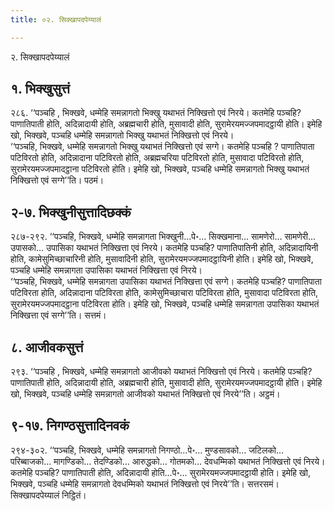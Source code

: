 ```yaml
---
title: ०२. सिक्खापदपेय्यालं

---
```

२. सिक्खापदपेय्यालं  


## १. भिक्खुसुत्तं

२८६. ‘‘पञ्चहि , भिक्खवे, धम्मेहि समन्नागतो भिक्खु यथाभतं निक्खित्तो एवं निरये। कतमेहि पञ्चहि? पाणातिपाती होति, अदिन्नादायी होति, अब्रह्मचारी होति, मुसावादी होति, सुरामेरयमज्जपमादट्ठायी होति। इमेहि खो, भिक्खवे, पञ्चहि धम्मेहि समन्नागतो भिक्खु यथाभतं निक्खित्तो एवं निरये।  
‘‘पञ्चहि, भिक्खवे, धम्मेहि समन्नागतो भिक्खु यथाभतं निक्खित्तो एवं सग्गे। कतमेहि पञ्चहि ? पाणातिपाता पटिविरतो होति, अदिन्नादाना पटिविरतो होति, अब्रह्मचरिया पटिविरतो होति, मुसावादा पटिविरतो होति, सुरामेरयमज्जपमादट्ठाना पटिविरतो होति। इमेहि खो, भिक्खवे, पञ्चहि धम्मेहि समन्नागतो भिक्खु यथाभतं निक्खित्तो एवं सग्गे’’ति। पठमं।  


## २-७. भिक्खुनीसुत्तादिछक्कं

२८७-२९२. ‘‘पञ्चहि, भिक्खवे, धम्मेहि समन्नागता भिक्खुनी…पे॰… सिक्खमाना… सामणेरो… सामणेरी… उपासको… उपासिका यथाभतं निक्खित्ता एवं निरये। कतमेहि पञ्चहि? पाणातिपातिनी होति, अदिन्नादायिनी होति, कामेसुमिच्छाचारिनी होति, मुसावादिनी होति, सुरामेरयमज्जपमादट्ठायिनी होति। इमेहि खो, भिक्खवे, पञ्चहि धम्मेहि समन्नागता उपासिका यथाभतं निक्खित्ता एवं निरये।  
‘‘पञ्चहि, भिक्खवे, धम्मेहि समन्नागता उपासिका यथाभतं निक्खित्ता एवं सग्गे। कतमेहि पञ्चहि? पाणातिपाता पटिविरता होति, अदिन्नादाना पटिविरता होति, कामेसुमिच्छाचारा पटिविरता होति, मुसावादा पटिविरता होति, सुरामेरयमज्जपमादट्ठाना पटिविरता होति। इमेहि खो, भिक्खवे, पञ्चहि धम्मेहि समन्नागता उपासिका यथाभतं निक्खित्ता एवं सग्गे’’ति। सत्तमं।  


## ८. आजीवकसुत्तं

२९३. ‘‘पञ्चहि , भिक्खवे, धम्मेहि समन्नागतो आजीवको यथाभतं निक्खित्तो एवं निरये। कतमेहि पञ्चहि? पाणातिपाती होति, अदिन्नादायी होति, अब्रह्मचारी होति, मुसावादी होति, सुरामेरयमज्जपमादट्ठायी होति। इमेहि खो, भिक्खवे, पञ्चहि धम्मेहि समन्नागतो आजीवको यथाभतं निक्खित्तो एवं निरये’’ति। अट्ठमं।  


## ९-१७. निगण्ठसुत्तादिनवकं

२९४-३०२. ‘‘पञ्चहि, भिक्खवे, धम्मेहि समन्नागतो निगण्ठो…पे॰… मुण्डसावको… जटिलको… परिब्बाजको… मागण्डिको… तेदण्डिको… आरुद्धको… गोतमको… देवधम्मिको यथाभतं निक्खित्तो एवं निरये। कतमेहि पञ्चहि? पाणातिपाती होति, अदिन्नादायी होति…पे॰… सुरामेरयमज्जपमादट्ठायी होति। इमेहि खो, भिक्खवे, पञ्चहि धम्मेहि समन्नागतो देवधम्मिको यथाभतं निक्खित्तो एवं निरये’’ति। सत्तरसमं।  
सिक्खापदपेय्यालं निट्ठितं।  